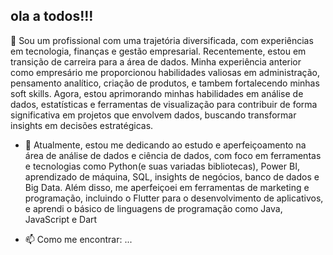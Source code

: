 ## ola a todos!!!


🔭 Sou um profissional com uma trajetória diversificada, com experiências em tecnologia, finanças e gestão empresarial. Recentemente, estou em transição de carreira para a área de dados. Minha experiência anterior como empresário me proporcionou habilidades valiosas em administração, pensamento analítico, criação de produtos, e tambem fortalecendo minhas soft skills. Agora, estou aprimorando minhas habilidades em análise de dados, estatísticas e ferramentas de visualização para contribuir de forma significativa em projetos que envolvem dados, buscando transformar insights em decisões estratégicas.

- 🌱 Atualmente, estou me dedicando ao estudo e aperfeiçoamento na área de análise de dados e ciência de dados, com foco em ferramentas e tecnologias como Python(e suas variadas bibliotecas), Power BI, aprendizado de máquina, SQL, insights de negócios, banco de dados e Big Data. Além disso, me aperfeiçoei em ferramentas de marketing e programação, incluindo o Flutter para o desenvolvimento de aplicativos, e aprendi o básico de linguagens de programação como Java, JavaScript e Dart

- 📫 Como me encontrar: ...
